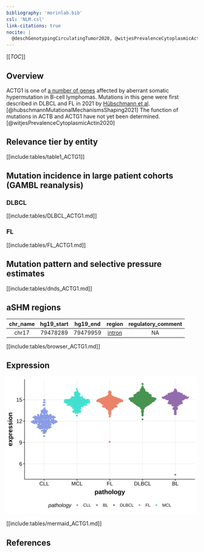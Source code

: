 ```yaml
---
bibliography: 'morinlab.bib'
csl: 'NLM.csl'
link-citations: true
nocite: |
  @deschGenotypingCirculatingTumor2020, @witjesPrevalenceCytoplasmicActin2020, @spinaGeneticsNodalMarginal2016, @hubschmannMutationalMechanismsShaping2021, 
---
```


[[_TOC_]]


## Overview

ACTG1 is one of [a number of genes](https://github.com/morinlab/LLMPP/wiki/ashm) affected by aberrant somatic hypermutation in B-cell lymphomas. 
Mutations in this gene were first described in DLBCL and FL in 2021 by [Hübschmann et al](papers/hubschmannMutationalMechanismsShaping2021.md).[@hubschmannMutationalMechanismsShaping2021]
The function of mutations in ACTB and ACTG1 have not yet been determined.[@witjesPrevalenceCytoplasmicActin2020]



## Relevance tier by entity

[[include:tables/table1_ACTG1]]

## Mutation incidence in large patient cohorts (GAMBL reanalysis)

### DLBCL
[[include:tables/DLBCL_ACTG1.md]]

### FL
[[include:tables/FL_ACTG1.md]]

## Mutation pattern and selective pressure estimates

[[include:tables/dnds_ACTG1.md]]

## aSHM regions

|chr_name|hg19_start|hg19_end|region                                                                                       |regulatory_comment|
|:--------:|:----------:|:--------:|:---------------------------------------------------------------------------------------------:|:------------------:|
|chr17   |79478289  |79479959|[intron](https://genome.ucsc.edu/s/rdmorin/GAMBL%20hg19?position=chr17%3A79478289%2D79479959)|NA                |



[[include:tables/browser_ACTG1.md]]

## Expression
![](images/gene_expression/ACTG1_by_pathology.svg)

[[include:tables/mermaid_ACTG1.md]]

## References


<!-- ORIGIN: spinaGeneticsNodalMarginal2016b -->
<!-- DLBCL: hubschmannMutationalMechanismsShaping2021b -->
<!-- MZL: spinaGeneticsNodalMarginal2016b -->
<!-- FL: hubschmannMutationalMechanismsShaping2021b -->
<!-- PMBL: deschGenotypingCirculatingTumor2020 -->
